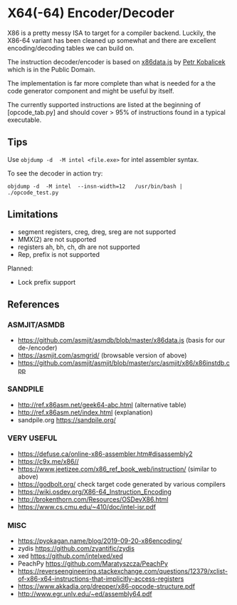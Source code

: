 # X64(-64) Encoder/Decoder

X86 is a pretty messy ISA to target for a compiler backend.
Luckily, the X86-64 variant has been cleaned up somewhat and there are
excellent encoding/decoding tables we can build on.

The instruction decoder/encoder is based on [x86data.js](https://github.com/asmjit/asmdb/blob/master/x86data.js) by [Petr Kobalicek](https://kobalicek.com)
which is in the Public Domain.

The implementation is far more complete than what is needed for a the code generator
component and might be useful by itself.

The currently supported instructions are listed at the beginning of [opcode_tab.py]
and should cover > 95% of instructions found in a typical executable.

## Tips

Use `objdump -d  -M intel <file.exe>` for intel assembler syntax.

To see the decoder in action try:
```
objdump -d  -M intel  --insn-width=12   /usr/bin/bash | ./opcode_test.py
```

## Limitations

* segment registers, creg, dreg, sreg are not supported
* MMX(2) are not supported
* registers ah, bh, ch, dh are not supported
* Rep, prefix is not supported 

Planned:

* Lock prefix support

## References

### ASMJIT/ASMDB

* https://github.com/asmjit/asmdb/blob/master/x86data.js (basis for our de-/encoder)
* https://asmjit.com/asmgrid/ (browsable version of above)
* https://github.com/asmjit/asmjit/blob/master/src/asmjit/x86/x86instdb.cpp

### SANDPILE

* http://ref.x86asm.net/geek64-abc.html  (alternative table)
* http://ref.x86asm.net/index.html (explanation)
* sandpile.org https://sandpile.org/

### VERY USEFUL

* https://defuse.ca/online-x86-assembler.htm#disassembly2
* https://c9x.me/x86//
* https://www.jeetizee.com/x86_ref_book_web/instruction/ (similar to above)
* https://godbolt.org/ check target code generated by various compilers 
* https://wiki.osdev.org/X86-64_Instruction_Encoding
* http://brokenthorn.com/Resources/OSDevX86.html
* https://www.cs.cmu.edu/~410/doc/intel-isr.pdf

### MISC

* https://pyokagan.name/blog/2019-09-20-x86encoding/
* zydis https://github.com/zyantific/zydis
* xed https://github.com/intelxed/xed
* PeachPy https://github.com/Maratyszcza/PeachPy
* https://reverseengineering.stackexchange.com/questions/12379/xclist-of-x86-x64-instructions-that-implicitly-access-registers
* https://www.akkadia.org/drepper/x86-opcode-structure.pdf
* http://www.egr.unlv.edu/~ed/assembly64.pdf
